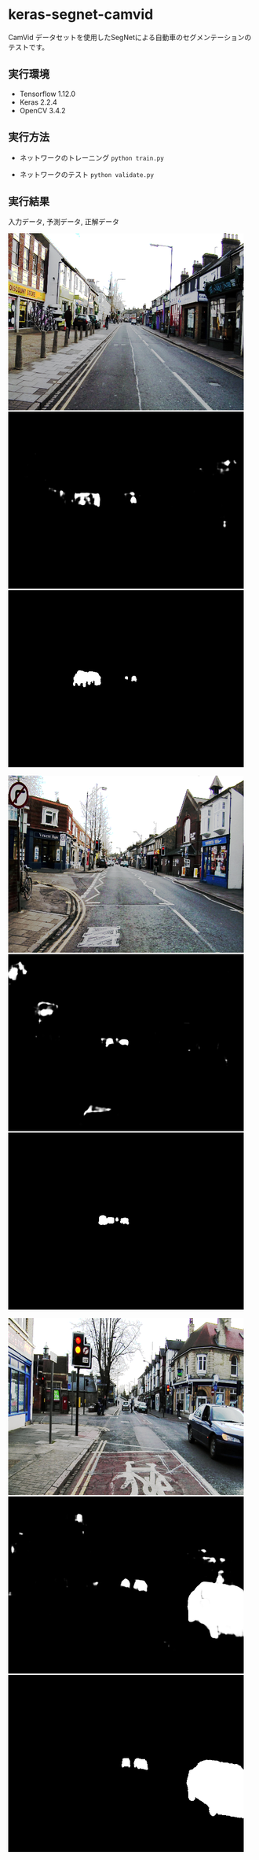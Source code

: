 # keras-segnet-camvid
CamVid データセットを使用したSegNetによる自動車のセグメンテーションのテストです。

## 実行環境
* Tensorflow 1.12.0
* Keras 2.2.4
* OpenCV 3.4.2

## 実行方法
* ネットワークのトレーニング
    `python train.py`

* ネットワークのテスト
    `python validate.py`

## 実行結果
入力データ, 予測データ, 正解データ

![](https://github.com/s059ff/keras-segnet-camvid/blob/master/examples/test-0-input.png)
![](https://github.com/s059ff/keras-segnet-camvid/blob/master/examples/test-0-prediction.png)
![](https://github.com/s059ff/keras-segnet-camvid/blob/master/examples/test-0-teacher.png)

![](https://github.com/s059ff/keras-segnet-camvid/blob/master/examples/test-1-input.png)
![](https://github.com/s059ff/keras-segnet-camvid/blob/master/examples/test-1-prediction.png)
![](https://github.com/s059ff/keras-segnet-camvid/blob/master/examples/test-1-teacher.png)

![](https://github.com/s059ff/keras-segnet-camvid/blob/master/examples/test-2-input.png)
![](https://github.com/s059ff/keras-segnet-camvid/blob/master/examples/test-2-prediction.png)
![](https://github.com/s059ff/keras-segnet-camvid/blob/master/examples/test-2-teacher.png)

